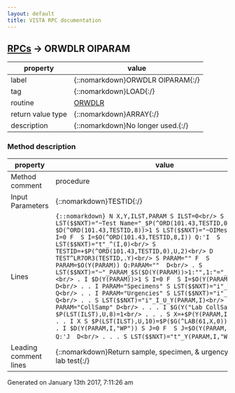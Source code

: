 ```yaml
---
layout: default
title: VISTA RPC documentation
---
```




## [RPCs](TableOfContent.md) &#8594; ORWDLR OIPARAM 

 property | value 
--- | --- 
 label | {::nomarkdown}ORWDLR OIPARAM{:/}
 tag | {::nomarkdown}LOAD{:/}
 routine | [ORWDLR](http://code.osehra.org/dox/Routine_ORWDLR_source.html)
 return value type | {::nomarkdown}ARRAY{:/}
 description | {::nomarkdown}No longer used.{:/}


### Method description

 property | value 
 --- | --- 
 Method comment | procedure
 Input Parameters | {::nomarkdown}TESTID{:/}
 Lines | ```{::nomarkdown} N X,Y,ILST,PARAM S ILST=0<br/> S LST($$NXT)="~Test Name="_$P(^ORD(101.43,TESTID,0),U,1)<br/> I $D(^ORD(101.43,TESTID,8))>1 S LST($$NXT)="~OIMessage"<br/> S I=0 F  S I=$O(^ORD(101.43,TESTID,8,I)) Q:'I  S LST($$NXT)="t"_^(I,0)<br/> S TESTID=+$P(^ORD(101.43,TESTID,0),U,2)<br/> D TEST^LR7OR3(TESTID,.Y)<br/> S PARAM="" F  S PARAM=$O(Y(PARAM)) Q:PARAM=""  D<br/> . S LST($$NXT)="~"_PARAM_$S($D(Y(PARAM))>1:"",1:"="_$G(Y(PARAM)))<br/> . I $D(Y(PARAM))>1 S I=0 F  S I=$O(Y(PARAM,I)) Q:'I  D<br/> . . I PARAM="Specimens" S LST($$NXT)="i"_Y(PARAM,I) Q<br/> . . I PARAM="Urgencies" S LST($$NXT)="i"_Y(PARAM,I) Q<br/> . . S LST($$NXT)="i"_I_U_Y(PARAM,I)<br/> . . I PARAM="CollSamp" D<br/> . . . I $G(Y("Lab CollSamp")) S $P(LST(ILST),U,8)=1<br/> . . . S X=+$P(Y(PARAM,I),U,3)<br/> . . . I X S $P(LST(ILST),U,10)=$P($G(^LAB(61,X,0)),U,1)<br/> . . I $D(Y(PARAM,I,"WP")) S J=0 F  S J=$O(Y(PARAM,I,"WP",J)) Q:'J  D<br/> . . . S LST($$NXT)="t"_Y(PARAM,I,"WP",J,0)```{:/}
 Leading comment lines | {::nomarkdown}Return sample, specimen, & urgency info about a lab test{:/}




 Generated on January 13th 2017, 7:11:26 am